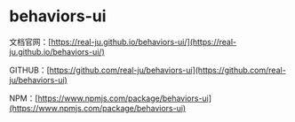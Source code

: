 # behaviors-ui

文档官网：[https://real-ju.github.io/behaviors-ui/](https://real-ju.github.io/behaviors-ui/)

GITHUB：[https://github.com/real-ju/behaviors-ui](https://github.com/real-ju/behaviors-ui)

NPM：[https://www.npmjs.com/package/behaviors-ui](https://www.npmjs.com/package/behaviors-ui)

